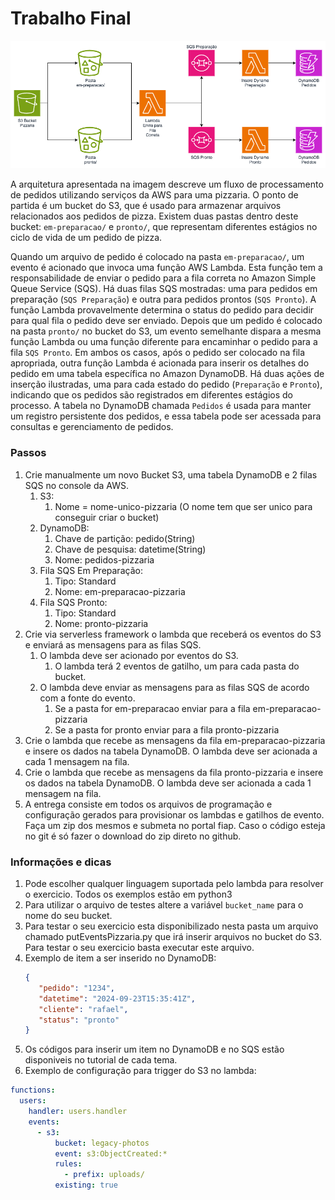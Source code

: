 # Trabalho Final

![](img/arch.png)



A arquitetura apresentada na imagem descreve um fluxo de processamento de pedidos utilizando serviços da AWS para uma pizzaria. O ponto de partida é um bucket do S3, que é usado para armazenar arquivos relacionados aos pedidos de pizza. Existem duas pastas dentro deste bucket: `em-preparacao/` e `pronto/`, que representam diferentes estágios no ciclo de vida de um pedido de pizza.

Quando um arquivo de pedido é colocado na pasta `em-preparacao/`, um evento é acionado que invoca uma função AWS Lambda. Esta função tem a responsabilidade de enviar o pedido para a fila correta no Amazon Simple Queue Service (SQS). Há duas filas SQS mostradas: uma para pedidos em preparação (`SQS Preparação`) e outra para pedidos prontos (`SQS Pronto`). A função Lambda provavelmente determina o status do pedido para decidir para qual fila o pedido deve ser enviado. Depois que um pedido é colocado na pasta `pronto/` no bucket do S3, um evento semelhante dispara a mesma função Lambda ou uma função diferente para encaminhar o pedido para a fila `SQS Pronto`. Em ambos os casos, após o pedido ser colocado na fila apropriada, outra função Lambda é acionada para inserir os detalhes do pedido em uma tabela específica no Amazon DynamoDB. Há duas ações de inserção ilustradas, uma para cada estado do pedido (`Preparação` e `Pronto`), indicando que os pedidos são registrados em diferentes estágios do processo. A tabela no DynamoDB chamada `Pedidos` é usada para manter um registro persistente dos pedidos, e essa tabela pode ser acessada para consultas e gerenciamento de pedidos.


### Passos

1. Crie manualmente um novo Bucket S3, uma tabela DynamoDB e 2 filas SQS no console da AWS.
   1. S3:
      1. Nome = nome-unico-pizzaria (O nome tem que ser unico para conseguir criar o bucket)
   2. DynamoDB:
      1. Chave de partição: pedido(String)
      2. Chave de pesquisa: datetime(String)
      3. Nome: pedidos-pizzaria
   3. Fila SQS Em Preparação:
      1. Tipo: Standard
      2. Nome: em-preparacao-pizzaria
   4. Fila SQS Pronto:
      1. Tipo: Standard
      2. Nome: pronto-pizzaria
2. Crie via serverless framework o lambda que receberá os eventos do S3 e enviará as mensagens para as filas SQS.
   1. O lambda deve ser acionado por eventos do S3.
      1. O lambda terá 2 eventos de gatilho, um para cada pasta do bucket.
   2. O lambda deve enviar as mensagens para as filas SQS de acordo com a fonte do evento.
      1. Se a pasta for em-preparacao enviar para a fila em-preparacao-pizzaria
      2. Se a pasta for pronto enviar para a fila pronto-pizzaria
3. Crie o lambda que recebe as mensagens da fila em-preparacao-pizzaria e insere os dados na tabela DynamoDB. O lambda deve ser acionada a cada 1 mensagem na fila.
4. Crie o lambda que recebe as mensagens da fila pronto-pizzaria e insere os dados na tabela DynamoDB. O lambda deve ser acionada a cada 1 mensagem na fila.
5. A entrega consiste em todos os arquivos de programação e configuração gerados para provisionar os lambdas e gatilhos de evento. Faça um zip dos mesmos e submeta no portal fiap. Caso o código esteja no git é só fazer o download do zip direto no github.


### Informações e dicas

1. Pode escolher qualquer linguagem suportada pelo lambda para resolver o exercicio. Todos os exemplos estão em python3
2. Para utilizar o arquivo de testes altere a variável `bucket_name` para o nome do seu bucket.
3. Para testar o seu exercicio esta disponibilizado nesta pasta um arquivo chamado putEventsPizzaria.py que irá inserir arquivos no bucket do S3. Para testar o seu exercicio basta executar este arquivo.
4. Exemplo de item a ser inserido no DynamoDB:
   ``` json
   {
      "pedido": "1234",
      "datetime": "2024-09-23T15:35:41Z",
      "cliente": "rafael",
      "status": "pronto"
   }
   ```
5. Os códigos para inserir um item no DynamoDB e no SQS estão disponiveis no tutorial de cada tema.
6. Exemplo de configuração para trigger do S3 no lambda:
``` yaml
functions:
  users:
    handler: users.handler
    events:
      - s3:
          bucket: legacy-photos
          event: s3:ObjectCreated:*
          rules:
            - prefix: uploads/
          existing: true
```
